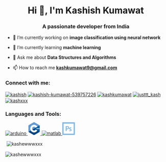 <h1 align="center">Hi 👋, I'm Kashish Kumawat</h1>
<h3 align="center">A passionate developer from India</h3>

- 🔭 I’m currently working on **image classification using neural network**

- 🌱 I’m currently learning **machine learning**

- 💬 Ask me about **Data Structures and Algorithms**

- 📫 How to reach me **kashkumawat9@gmail.com**

<h3 align="left">Connect with me:</h3>
<p align="left">
<a href="https://twitter.com/kashish" target="blank"><img align="center" src="https://raw.githubusercontent.com/rahuldkjain/github-profile-readme-generator/master/src/images/icons/Social/twitter.svg" alt="kashish" height="30" width="40" /></a>
<a href="https://linkedin.com/in/kashish-kumawat-539757226" target="blank"><img align="center" src="https://raw.githubusercontent.com/rahuldkjain/github-profile-readme-generator/master/src/images/icons/Social/linked-in-alt.svg" alt="kashish-kumawat-539757226" height="30" width="40" /></a>
<a href="https://kaggle.com/kashkumawat" target="blank"><img align="center" src="https://raw.githubusercontent.com/rahuldkjain/github-profile-readme-generator/master/src/images/icons/Social/kaggle.svg" alt="kashkumawat" height="30" width="40" /></a>
<a href="https://instagram.com/justtt_kash" target="blank"><img align="center" src="https://raw.githubusercontent.com/rahuldkjain/github-profile-readme-generator/master/src/images/icons/Social/instagram.svg" alt="justtt_kash" height="30" width="40" /></a>
<a href="https://codeforces.com/profile/kashxxx" target="blank"><img align="center" src="https://raw.githubusercontent.com/rahuldkjain/github-profile-readme-generator/master/src/images/icons/Social/codeforces.svg" alt="kashxxx" height="30" width="40" /></a>
</p>

<h3 align="left">Languages and Tools:</h3>
<p align="left"> <a href="https://www.arduino.cc/" target="_blank" rel="noreferrer"> <img src="https://cdn.worldvectorlogo.com/logos/arduino-1.svg" alt="arduino" width="40" height="40"/> </a> <a href="https://www.w3schools.com/cpp/" target="_blank" rel="noreferrer"> <img src="https://raw.githubusercontent.com/devicons/devicon/master/icons/cplusplus/cplusplus-original.svg" alt="cplusplus" width="40" height="40"/> </a> <a href="https://www.mathworks.com/" target="_blank" rel="noreferrer"> <img src="https://upload.wikimedia.org/wikipedia/commons/2/21/Matlab_Logo.png" alt="matlab" width="40" height="40"/> </a> <a href="https://www.photoshop.com/en" target="_blank" rel="noreferrer"> <img src="https://raw.githubusercontent.com/devicons/devicon/master/icons/photoshop/photoshop-line.svg" alt="photoshop" width="40" height="40"/> </a> </p>

<p>&nbsp;<img align="center" src="https://github-readme-stats.vercel.app/api?username=kashewwwxxx&show_icons=true&locale=en" alt="kashewwwxxx" /></p>

<p><img align="center" src="https://github-readme-streak-stats.herokuapp.com/?user=kashewwwxxx&" alt="kashewwwxxx" /></p>
